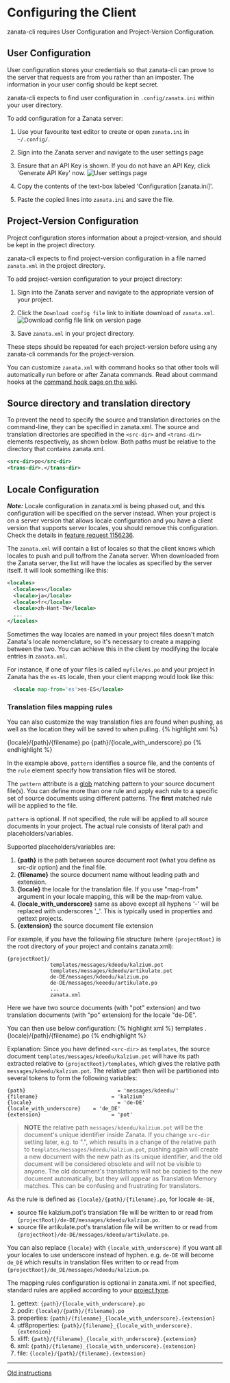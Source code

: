 # Configuring the Client

zanata-cli requires User Configuration and Project-Version Configuration.

## User Configuration

User configuration stores your credentials so that zanata-cli can prove to the server that requests are from you rather than an imposter. The information in your user config should be kept secret.

zanata-cli expects to find user configuration in `.config/zanata.ini` within your user directory.

To add configuration for a Zanata server:

 1. Use your favourite text editor to create or open `zanata.ini` in `~/.config/`.
 1. Sign into the Zanata server and navigate to the user settings page
 1. Ensure that an API Key is shown. If you do not have an API Key, click 'Generate API Key' now.
![User settings page](images/302-user-settings.png)

 1. Copy the contents of the text-box labeled 'Configuration [zanata.ini]'.
 1. Paste the copied lines into `zanata.ini` and save the file.


## Project-Version Configuration

Project configuration stores information about a project-version, and should be kept in the project directory.

zanata-cli expects to find project-version configuration in a file named `zanata.xml` in the project directory.

To add project-version configuration to your project directory:

 1. Sign into the Zanata server and navigate to the appropriate version of your project.
 1. Click the `Download config file` link to initiate download of `zanata.xml`.
![Download config file link on version page](images/350-version-config-file.png)

 1. Save `zanata.xml` in your project directory.


These steps should be repeated for each project-version before using any zanata-cli commands for the project-version.

You can customize `zanata.xml` with command hooks so that other tools will automatically run before or after Zanata commands. Read about command hooks at the [command hook page on the wiki](https://github.com/zanata/zanata-server/wiki/Client-Command-Hooks).

## Source directory and translation directory

To prevent the need to specify the source and translation directories on the command-line, they can be specified in zanata.xml. The source and translation directories are specified in the `<src-dir>` and `<trans-dir>` elements respectively, as shown below. Both paths must be relative to the directory that contains zanata.xml.

```xml
<src-dir>po</src-dir>
<trans-dir>.</trans-dir>
```

## Locale Configuration

***Note:*** Locale configuration in zanata.xml is being phased out, and this configuration will be specified on the server instead. When your project is on a server version that allows locale configuration and you have a client version that supports server locales, you should remove this configuration. Check the details in [feature request 1156236](https://bugzilla.redhat.com/show_bug.cgi?id=1156236).

The `zanata.xml` will contain a list of locales so that the client knows which locales to push and pull to/from the Zanata server. When downloaded from the Zanata server, the list will have the locales as specified by the server itself. It will look something like this:

```xml
<locales>
  <locale>es</locale>
  <locale>ja</locale>
  <locale>fr</locale>
  <locale>zh-Hant-TW</locale>
  ...
</locales>
```

Sometimes the way locales are named in your project files doesn't match Zanata's locale nomenclature, so it's necessary to create a mapping between the two. You can achieve this in the client by modifying the locale entries in `zanata.xml`.

For instance, if one of your files is called `myfile/es.po` and your project in Zanata has the `es-ES` locale, then your client mappng would look like this:

```xml
  <locale map-from='es'>es-ES</locale>
```

### Translation files mapping rules

You can also customize the way translation files are found when pushing, as well as the location they will be saved to when pulling.
{% highlight xml %}
<!-- example rules definition in zanata.xml -->
<rules>
  <rule pattern="**/pot/*.pot">{locale}/{path}/{filename}.po</rule>
  <rule pattern="**/po/*.pot">{path}/{locale_with_underscore}.po</rule>
</rules>
{% endhighlight %}

In the example above, `pattern` identifies a source file, and the contents of the `rule` element specify how translation files will be stored.

The `pattern` attribute is a [glob](http://en.wikipedia.org/wiki/Glob_(programming)) matching pattern to your source document file(s). You can define more than one rule and apply each rule to a specific set of source documents using different patterns. The **first** matched rule will be applied to the file. 

`pattern` is optional. If not specified, the rule will be applied to all source documents in your project.
The actual rule consists of literal path and placeholders/variables.

Supported placeholders/variables are:
 
 1. **{path}** is the path between source document root (what you define as src-dir option) and the final file.
 1. **{filename}** the source document name without leading path and extension.
 1. **{locale}** the locale for the translation file. If you use "map-from" argument in your locale mapping, this will be the map-from value.
 1. **{locale\_with\_underscore}** same as above except all hyphens '-' will be replaced with underscores '_'. This is typically used in properties and gettext projects.
 1. **{extension}** the source document file extension

For example, if you have the following file structure (where `{projectRoot}` is the root directory of your project and contains zanata.xml):

```
{projectRoot}/
              templates/messages/kdeedu/kalzium.pot
              templates/messages/kdeedu/artikulate.pot
              de-DE/messages/kdeedu/kalzium.po
              de-DE/messages/keeedu/artikulate.po
              ...
              zanata.xml
```

Here we have two source documents (with "pot" extension) and two translation documents (with "po" extension) for the locale "de-DE".

You can then use below configuration:
{% highlight xml %}
<src-dir>templates</src-dir>
<trans-dir>.</trans-dir>
<rules>
    <rule pattern="**/*.pot">{locale}/{path}/{filename}.po</rule>
</rules>
{% endhighlight %}

Explanation: Since you have defined `<src-dir>` as `templates`, the source document `templates/messages/kdeedu/kalzium.pot` will have its path extracted relative to `{projectRoot}/templates`, which gives the relative path `messages/kdeedu/kalzium.pot`. The relative path then will be partitioned into several tokens to form the following variables:

```
{path}						        = 'messages/kdeedu/'
{filename}					      = 'kalzium'
{locale}					        = 'de-DE'
{locale_with_underscore}	= 'de_DE'
{extension}					      = 'pot'
```

> **NOTE** the relative path `messages/kdeedu/kalzium.pot` will be the document's unique identifier inside Zanata. 
> If you change `src-dir` setting later, e.g. to ".", which results in a change of the relative path to `templates/messages/kdeedu/kalzium.pot`, 
> pushing again will create a new document with the new path as its unique identifier, and the old document will be considered obsolete and will not be visible to anyone. 
> The old document's translations will not be copied to the new document automatically, but they will appear as Translation Memory matches. This can be confusing and frustrating for translators.

As the rule is defined as `{locale}/{path}/{filename}.po`, for locale `de-DE`,

- source file kalzium.pot's translation file will be written to or read from `{projectRoot}/de-DE/messages/kdeedu/kalzium.po`.
- source file artikulate.pot's translation file will be written to or read from `{projectRoot}/de-DE/messages/kdeedu/artikulate.po`.

You can also replace `{locale}` with `{locale_with_underscore}` if you want all your locales to use underscore instead of hyphen. e.g. `de-DE` will become `de_DE` which results in translation files written to or read from `{projectRoot}/de_DE/messages/kdeedu/kalzium.po`.

The mapping rules configuration is optional in zanata.xml. If not specified, standard rules are applied according to your [project type](https://github.com/zanata/zanata-server/wiki/Project-Types).

 1. gettext: `{path}/{locale_with_underscore}.po`
 1. podir: `{locale}/{path}/{filename}.po`
 1. properties: `{path}/{filename}_{locale_with_underscore}.{extension}`
 1. utf8properties: `{path}/{filename}_{locale_with_underscore}.{extension}`
 1. xliff: `{path}/{filename}_{locale_with_underscore}.{extension}`
 1. xml: `{path}/{filename}_{locale_with_underscore}.{extension}`
 1. file: `{locale}/{path}/{filename}.{extension}`  

---

[Old instructions](https://github.com/zanata/zanata-server/wiki/Client-Configuration)
